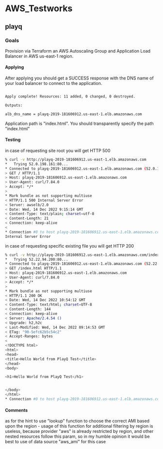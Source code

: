  # AWS_Testworks

## playq

### Goals
Provision via Terraform an AWS Autoscaling Group and Application Load Balancer in AWS us-east-1 region.

#### Applying 

After applying you should get a SUCCESS response with the DNS name of your load balancer to connect to the application.
```bash

Apply complete! Resources: 11 added, 0 changed, 0 destroyed.

Outputs:

alb_dns_name = playq-2019-181606912.us-east-1.elb.amazonaws.com
```
Application path is "index.html". You should transparently specify the path "index.html"

#### Testing
in case of requesting site root you will get HTTP 500
```bash
% curl -v http://playq-2019-181606912.us-east-1.elb.amazonaws.com           
*   Trying 52.0.198.161:80...
* Connected to playq-2019-181606912.us-east-1.elb.amazonaws.com (52.0.198.161) port 80 (#0)
> GET / HTTP/1.1
> Host: playq-2019-181606912.us-east-1.elb.amazonaws.com
> User-Agent: curl/7.84.0
> Accept: */*
> 
* Mark bundle as not supporting multiuse
< HTTP/1.1 500 Internal Server Error
< Server: awselb/2.0
< Date: Wed, 14 Dec 2022 9:15:14 GMT
< Content-Type: text/plain; charset=utf-8
< Content-Length: 21
< Connection: keep-alive
< 
* Connection #0 to host playq-2019-181606912.us-east-1.elb.amazonaws.com left intact
Internal Server Error
```

in case of requesting specific existing file you will get HTTP 200
```bash
% curl -v http://playq-2019-181606912.us-east-1.elb.amazonaws.com/index.html 
*   Trying 52.22.94.200:80...
* Connected to playq-2019-181606912.us-east-1.elb.amazonaws.com (52.22.94.200) port 80 (#0)
> GET /index.html HTTP/1.1
> Host: playq-2019-181606912.us-east-1.elb.amazonaws.com
> User-Agent: curl/7.84.0
> Accept: */*
> 
* Mark bundle as not supporting multiuse
< HTTP/1.1 200 OK
< Date: Wed, 14 Dec 2022 10:54:12 GMT
< Content-Type: text/html; charset=UTF-8
< Content-Length: 144
< Connection: keep-alive
< Server: Apache/2.4.54 ()
< Upgrade: h2,h2c
< Last-Modified: Wed, 14 Dec 2022 09:14:53 GMT
< ETag: "90-5efc62b5c54c2"
< Accept-Ranges: bytes
< 
<!DOCTYPE html>
<html>
<head>
<title>Hello World from PlayQ Test</title>
</head>
<body>

<h1>Hello World from PlayQ Test</h1>


</body>
</html>
* Connection #0 to host playq-2019-181606912.us-east-1.elb.amazonaws.com left intact
```

#### Comments
as for the hint to use "lookup" function to choose the correct AMI based upon the region - usage of this function for additional filtering by region is useless, because provider "aws" is already restricted by region, and other nested resources follow this param, so in my humble opinion it would be best to use of data source "aws_ami" for this case
